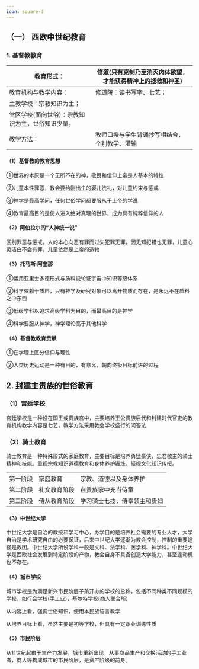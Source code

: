 ```yaml
---
icon: square-d
---
```




## （一） 西欧中世纪教育



### 1. 基督教教育

| 教育形式：                                       | 修道(只有克制乃至消灭肉体欲望，才能获得精神上的拯救和神圣) |
| ------------------------------------------------ | ---------------------------------------------------------- |
| 教育机构与教学内容：                             | 修道院：读书写字、七艺；                                   |
| 主教学校：宗教知识为主；                         |                                                            |
| 堂区学校(面向世俗)：宗教知识为主，世俗知识少量。 |                                                            |
| 教学方法：                                       | 教师口授与学生背诵抄写相结合，个别教学、灌输               |



#### （1）基督教的教育思想



①世界的本原是一个无所不在的神，敬畏和信仰上帝是人基本的特性



②儿童本性罪恶，教会要给刚出生的婴儿洗礼，对儿童约束与惩戒



③神学是最高学问，任何世俗学问都要服从于上帝的学说



④教育最高目的是使人进入绝对真理的世界，成为具有纯粹信仰的人



#### （2）阿伯拉尔的“人神统一说”



区别罪恶与惩戒，人的本心向恶有罪而过失犯罪无罪，因无知犯错也无罪，儿童心灵洁白不会有罪，儿童依然是上帝的造物



#### （3）托马斯·阿奎那



①运用亚里士多德形式与质料说论证宇宙中知识等级体系



②科学依赖于质料，只有神学及研究对象可以离开物质而存在，是永远不在质料之中东西



③低级学科以追求高级学科为目的，而最高目的是神学



④科学要服从神学，神学理论高于其他科学



#### （4）基督教教育贡献



①在学理上区分信仰与理性



②人类历史运动是一种有目的，有意义，朝向终极目标前进的过程



## 2. 封建主贵族的世俗教育



### （1）宫廷学校



宫廷学校是一种设在国王或贵族宫中，主要培养王公贵族后代和封建时代官吏的教育机构教学内容是七艺，教学方法采用教会学校盛行的问答法



### （2）骑士教育



骑士教育是一种特殊形式的家庭教育，主要目标是培养勇猛豪侠，忠君敬主的骑士精神和技能。重视宗教知识道德教育和身体养护锻炼，轻视文化知识传授。

|          |              |                              |
| -------- | ------------ | ---------------------------- |
| 第一阶段 | 家庭教育     | 宗教、道德以及身体养护       |
| 第二阶段 | 礼文教育阶段 | 在贵族家中充当侍童           |
| 第三阶段 | 侍从教育阶段 | 学习骑士七技，侍奉领主和贵妇 |



#### （3）中世纪大学



中世纪大学是自治的教授和学习中心，办学目的是培养社会需要的专业人才，大学自治是学术研究自由的必要保证，后来中世纪大学逐渐为教会控制，控制的重要途径是教团。中世纪大学所设学科一般是文科、法学科、医学科、神学科。中世纪大学是西欧社会发展到特定阶段的产物，教会自身不具备创造大学能力，甚至连动机也不存在。



#### （4）城市学校



城市学校是为满足新兴市民阶层子弟开办的学校的总称，包括不同种类不同规模的学校，如行会学校(手工业)，基尔特学校(商人联合所)



从内容上看，强调世俗知识，使用本民族语言教学



从培养目标上看，虽然主要是初等学校，但具有一定职业训练性质



#### （5）市民阶层



从11世纪起由于生产力发展，城市重新出现，从事商品生产和交换活动的手工业者，商人等构成城市的市民阶层，是资产阶级的前身。
